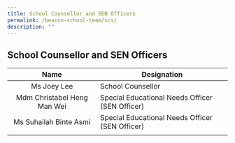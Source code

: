 ```yaml
---
title: School Counsellor and SEN Officers
permalink: /beacon-school-team/scs/
description: ""
---
```

## School Counsellor and SEN Officers

| **Name** | **Designation** |
|:---:|---|
| Ms Joey Lee | School Counsellor |
| Mdm Christabel Heng Man Wei | Special Educational Needs Officer (SEN Officer) |
| Ms Suhailah Binte Asmi | Special Educational Needs Officer (SEN Officer) |
|  |  |
